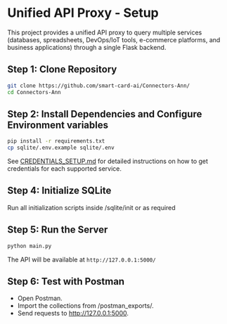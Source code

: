 # Unified API Proxy - Setup

This project provides a unified API proxy to query multiple services (databases, spreadsheets, DevOps/IoT tools, e-commerce platforms, and business applications) through a single Flask backend.

## Step 1: Clone Repository
```bash
git clone https://github.com/smart-card-ai/Connectors-Ann/
cd Connectors-Ann
```

## Step 2: Install Dependencies and Configure Environment variables
```bash
pip install -r requirements.txt
cp sqlite/.env.example sqlite/.env
```
See [CREDENTIALS_SETUP.md](CREDENTIALS_SETUP.md) for detailed instructions on how to get credentials for each supported service.

## Step 4: Initialize SQLite
Run all initialization scripts inside /sqlite/init or as required 

## Step 5: Run the Server
```bash
python main.py
```
The API will be available at `http://127.0.0.1:5000/`

## Step 6: Test with Postman
- Open Postman.
- Import the collections from /postman_exports/.
- Send requests to http://127.0.0.1:5000.